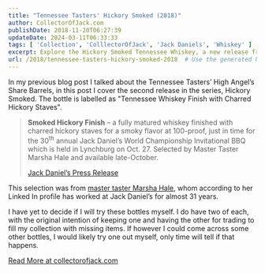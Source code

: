 ```yaml
---
title: "Tennessee Tasters' Hickory Smoked (2018)"
author: CollectorOfJack.com
publishDate: 2018-11-20T06:27:39
updateDate: 2024-03-11T06:33:33
tags: [ 'Collection', 'ColllectorOfJack', 'Jack Daniels', 'Whiskey' ]
excerpt: Explore the Hickory Smoked Tennessee Whiskey, a new release from Jack Daniel's, crafted with charred hickory staves for a unique, smoky flavor.
url: /2018/tennessee-tasters-hickory-smoked-2018  # Use the generated URL with year
---
```

In my previous blog post I talked about the Tennessee Tasters’ High Angel’s Share Barrels, in this post I cover the second release in the series, Hickory Smoked. The bottle is labelled as "Tennessee Whiskey Finish with Charred Hickory Staves". 

<blockquote><strong>Smoked Hickory Finish</strong> – a fully matured whiskey finished with charred hickory staves for a smoky flavor at 100-proof, just in time for the 30<sup>th</sup> annual Jack Daniel’s World Championship Invitational BBQ which is held in Lynchburg on Oct. 27. Selected by Master Taster Marsha Hale and available late-October.

<a href="https://pressroom.jackdaniels.com/jack-daniels-launches-limited-edition-tennessee-tasters-selection/" target="_blank">Jack Daniel’s Press Release</a></blockquote>

This selection was from <a href="https://www.linkedin.com/in/marsha-hale-82543b37/" target="_blank">master taster Marsha Hale</a>, whom according to her Linked In profile has worked at Jack Daniel’s for almost 31 years. 

I have yet to decide if I will try these bottles myself. I do have two of each, with the original intention of keeping one and having the other for trading to fill my collection with missing items. If however I could come across some other bottles, I would likely try one out myself, only time will tell if that happens.
 
<a href="https://collectorofjack.com/HickorySmoked">Read More at collectorofjack.com</a>

